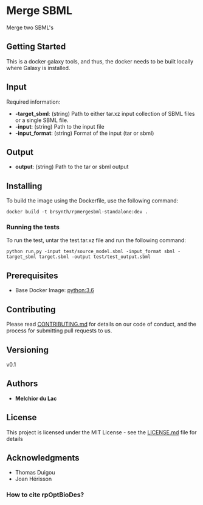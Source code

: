 # Merge SBML

Merge two SBML's

## Getting Started

This is a docker galaxy tools, and thus, the docker needs to be built locally where Galaxy is installed. 

## Input

Required information:
* **-target_sbml**: (string) Path to either tar.xz input collection of SBML files or a single SBML file.
* **-input**: (string) Path to the input file
* **-input_format**: (string) Format of the input (tar or sbml)

## Output

* **output**: (string) Path to the tar or sbml output

## Installing

To build the image using the Dockerfile, use the following command:

```
docker build -t brsynth/rpmergesbml-standalone:dev .
```

### Running the tests

To run the test, untar the test.tar.xz file and run the following command:

```
python run,py -input test/source_model.sbml -input_format sbml -target_sbml target.sbml -output test/test_output.sbml
```

## Prerequisites

* Base Docker Image: [python:3.6](https://hub.docker.com/_/python)

## Contributing

Please read [CONTRIBUTING.md](https://gist.github.com/PurpleBooth/b24679402957c63ec426) for details on our code of conduct, and the process for submitting pull requests to us.

## Versioning

v0.1

## Authors

* **Melchior du Lac**

## License

This project is licensed under the MIT License - see the [LICENSE.md](LICENSE.md) file for details

## Acknowledgments

* Thomas Duigou
* Joan Hérisson

### How to cite rpOptBioDes?
